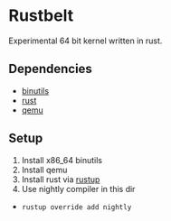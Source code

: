 # Rustbelt
Experimental 64 bit kernel written in rust.

## Dependencies
- [binutils](https://www.gnu.org/software/binutils/)
- [rust](https://www.rust-lang.org/)
- [qemu](https://www.qemu.org/)

## Setup
1. Install x86_64 binutils
2. Install qemu
3. Install rust via [rustup](https://www.rustup.rs/)
4. Use nightly compiler in this dir
  - `rustup override add nightly`
